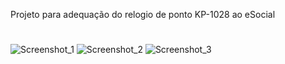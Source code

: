 Projeto para adequação do relogio de ponto KP-1028 ao eSocial
#
#
![Screenshot_1](https://github.com/henriquearaujogit/kp-1028/assets/47193802/b23ddb20-1c13-40b4-8b41-a155a6f1a2aa)
![Screenshot_2](https://github.com/henriquearaujogit/kp-1028/assets/47193802/9f27a995-51bd-438e-8570-9013aa42d82b)
![Screenshot_3](https://github.com/henriquearaujogit/kp-1028/assets/47193802/f104374d-a3c4-41f4-9e0b-ad4433fbeb02)
